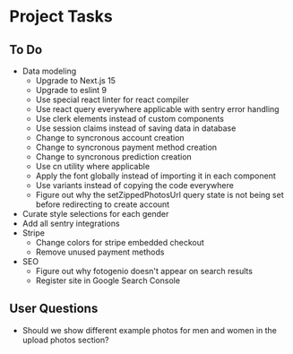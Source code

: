 # Project Tasks

## To Do

- Data modeling
  - Upgrade to Next.js 15
  - Upgrade to eslint 9
  - Use special react linter for react compiler
  - Use react query everywhere applicable with sentry error handling
  - Use clerk elements instead of custom components
  - Use session claims instead of saving data in database
  - Change to syncronous account creation
  - Change to syncronous payment method creation
  - Change to syncronous prediction creation
  - Use cn utility where applicable
  - Apply the font globally instead of importing it in each component
  - Use variants instead of copying the code everywhere
  - Figure out why the setZippedPhotosUrl query state is not being set before redirecting to create account
- Curate style selections for each gender
- Add all sentry integrations
- Stripe
  - Change colors for stripe embedded checkout
  - Remove unused payment methods
- SEO
  - Figure out why fotogenio doesn't appear on search results
  - Register site in Google Search Console

## User Questions

- Should we show different example photos for men and women in the upload photos section?
